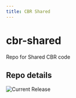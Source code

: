 ```yaml
---
title: CBR Shared
---
```


# cbr-shared
Repo for Shared CBR code


## Repo details

![Current Release](https://img.shields.io/badge/release-v0.2.3-blue)

